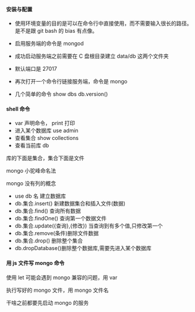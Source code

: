 #### 安装与配置

- 使用环境变量的目的是可以在命令行中直接使用，而不需要输入很长的路径。是不是跟 git bash 的 bias 有点像。
- 启用服务端的命令是 mongod
- 成功启动服务端之前需要在 C 盘根目录建立 data/db 这两个文件夹
- 默认端口是 27017

- 再次打开一个命令行链接服务端，命令是 mongo
- 几个简单的命令 show dbs db.version()

#### shell 命令

- var 声明命令， print 打印
- 进入某个数据库 use admin
- 查看集合 show collections
- 查看当前库 db

库的下面是集合，集合下面是文件

mongo 小驼峰命名法

mongo 没有列的概念

- use db 名 建立数据库
- db.集合.insert() 新建数据集合和插入文件(数据)
- db.集合.find() 查询所有数据
- db.集合.findOne() 查询第一个数据文件
- db.集合.update({查询},{修改}) 当查询到有多个值,只修改第一个
- db.集合.remove(条件)删除文件数据
- db.集合.drop() 删除整个集合
- db.dropDatabase()删除整个数据库,需要先进入某个数据库

#### 用 js 文件写 mongo 命令

使用 let 可能会遇到 mongo 兼容的问题，用 var

执行写好的 mongo 文件，用 mongo 文件名

干啥之前都要先启动 mongo 的服务
